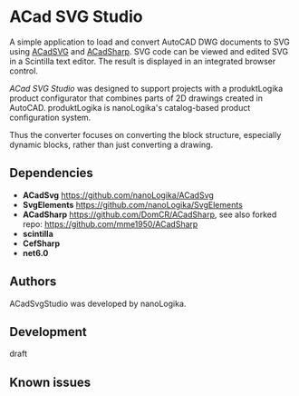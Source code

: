 # ACad SVG Studio

A simple application to load and convert AutoCAD DWG documents to SVG using [ACadSVG](https://github.com/nanoLogika/ACadSvg) and [ACadSharp](https://github.com/DomCR/ACadSharp).
SVG code can be viewed and edited SVG in a Scintilla text editor. The result is displayed in an integrated browser control.

*ACad SVG Studio* was designed to support projects with a produktLogika product configurator
that combines parts of 2D drawings created in AutoCAD. produktLogika is nanoLogika's catalog-based product configuration system.

Thus the converter focuses on converting the block structure, especially dynamic blocks, rather than just converting a drawing.


## Dependencies
* **ACadSvg** https://github.com/nanoLogika/ACadSvg
* **SvgElements** https://github.com/nanoLogika/SvgElements
* **ACadSharp** https://github.com/DomCR/ACadSharp, see also forked repo: https://github.com/mme1950/ACadSharp
* **scintilla**
* **CefSharp**
* **net6.0**

## Authors
ACadSvgStudio was developed by nanoLogika.

## Development
draft 

## Known issues
